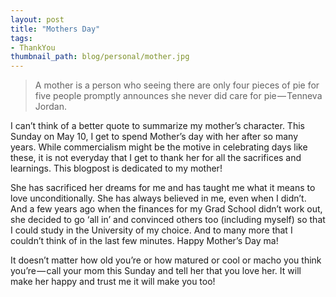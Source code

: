 ```yaml
---
layout: post
title: "Mothers Day"
tags:
- ThankYou
thumbnail_path: blog/personal/mother.jpg
---
```


> A mother is a person who seeing there are only four pieces of pie for five people promptly announces she never 
> did care for pie — Tenneva Jordan.

I can’t think of a better quote to summarize my mother’s character. This Sunday on May 10, I get to spend Mother’s day with her after so many years. While commercialism might be the motive in celebrating days like these, it is not everyday that I get to thank her for all the sacrifices and learnings. This blogpost is dedicated to my mother!

She has sacrificed her dreams for me and has taught me what it means to love unconditionally. She has always believed in me, even when I didn’t. And a few years ago when the finances for my Grad School didn’t work out, she decided to go ‘all in’ and convinced others too (including myself) so that I could study in the University of my choice. And to many more that I couldn’t think of in the last few minutes. Happy Mother’s Day ma!

It doesn’t matter how old you’re or how matured or cool or macho you think you’re — call your mom this Sunday and tell her that you love her. It will make her happy and trust me it will make you too!
